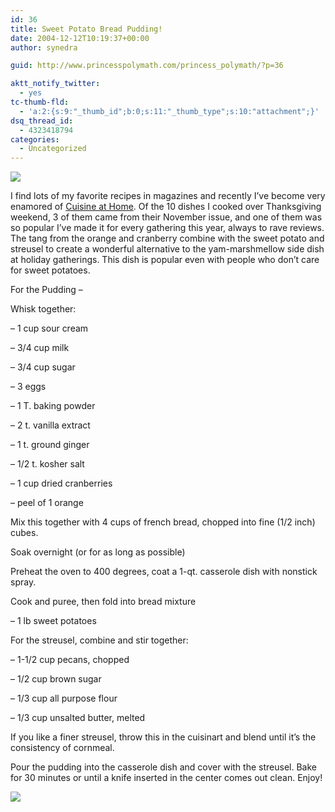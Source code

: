 ```yaml
---
id: 36
title: Sweet Potato Bread Pudding!
date: 2004-12-12T10:19:37+00:00
author: synedra

guid: http://www.princesspolymath.com/princess_polymath/?p=36

aktt_notify_twitter:
  - yes
tc-thumb-fld:
  - 'a:2:{s:9:"_thumb_id";b:0;s:11:"_thumb_type";s:10:"attachment";}'
dsq_thread_id:
  - 4323418794
categories:
  - Uncategorized
---
```


![](http://www.perlgoddess.com/blog/images/pudding_1.jpg) 

I find lots of my favorite recipes in magazines and recently I&#8217;ve become very enamored of [Cuisine at Home](http://www.cuisinemag.com/). Of the 10 dishes I cooked over Thanksgiving weekend, 3 of them came from their November issue, and one of them was so popular I&#8217;ve made it for every gathering this year, always to rave reviews. The tang from the orange and cranberry combine with the sweet potato and streusel to create a wonderful alternative to the yam-marshmellow side dish at holiday gatherings. This dish is popular even with people who don&#8217;t care for sweet potatoes.
  
For the Pudding &#8211;
  
Whisk together:
  
&#8211; 1 cup sour cream
  
&#8211; 3/4 cup milk
  
&#8211; 3/4 cup sugar
  
&#8211; 3 eggs
  
&#8211; 1 T. baking powder
  
&#8211; 2 t. vanilla extract
  
&#8211; 1 t. ground ginger
  
&#8211; 1/2 t. kosher salt
  
&#8211; 1 cup dried cranberries
  
&#8211; peel of 1 orange
  
Mix this together with 4 cups of french bread, chopped into fine (1/2 inch) cubes.
  
Soak overnight (or for as long as possible)
  
Preheat the oven to 400 degrees, coat a 1-qt. casserole dish with nonstick spray.
  
Cook and puree, then fold into bread mixture
  
&#8211; 1 lb sweet potatoes
  
For the streusel, combine and stir together:
  
&#8211; 1-1/2 cup pecans, chopped
  
&#8211; 1/2 cup brown sugar
  
&#8211; 1/3 cup all purpose flour
  
&#8211; 1/3 cup unsalted butter, melted
  
If you like a finer streusel, throw this in the cuisinart and blend until it&#8217;s the consistency of cornmeal.
  
Pour the pudding into the casserole dish and cover with the streusel. Bake for 30 minutes or until a knife inserted in the center comes out clean. Enjoy!
  
![](http://www.perlgoddess.com/blog/images/pudding_2.jpg)
